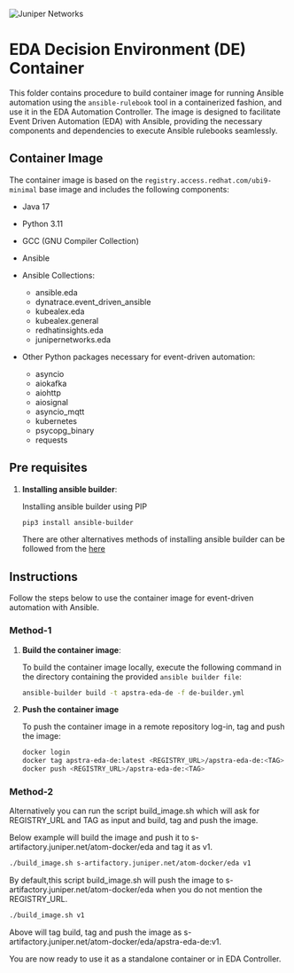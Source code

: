 ![Juniper Networks](https://juniper-prod.scene7.com/is/image/junipernetworks/juniper_black-rgb-header?wid=320&dpr=off)

# EDA Decision Environment (DE) Container

This folder contains procedure to build container image for running Ansible automation using the `ansible-rulebook` tool in a containerized fashion, and use it in the EDA Automation Controller. The image is designed to facilitate Event Driven Automation (EDA) with Ansible, providing the necessary components and dependencies to execute Ansible rulebooks seamlessly.

## Container Image

The container image is based on the `registry.access.redhat.com/ubi9-minimal` base image and includes the following components:

- Java 17
- Python 3.11
- GCC (GNU Compiler Collection)
- Ansible
- Ansible Collections:
  - ansible.eda
  - dynatrace.event_driven_ansible
  - kubealex.eda
  - kubealex.general
  - redhatinsights.eda
  - junipernetworks.eda

- Other Python packages necessary for event-driven automation:
  - asyncio
  - aiokafka
  - aiohttp
  - aiosignal
  - asyncio_mqtt
  - kubernetes
  - psycopg_binary
  - requests


## Pre requisites

1. **Installing ansible builder**:

   Installing ansible builder using PIP

   ``` bash
   pip3 install ansible-builder
   ```
   There are other alternatives methods of installing ansible builder can be followed from the [here](https://ansible.readthedocs.io/projects/builder/en/latest/installation/)


## Instructions

Follow the steps below to use the container image for event-driven automation with Ansible.

### Method-1

1. **Build the container image**:

   To build the container image locally, execute the following command in the directory containing the provided `ansible builder file`:

   ```bash
   ansible-builder build -t apstra-eda-de -f de-builder.yml
   ```

2. **Push the container image**

   To push the container image in a remote repository log-in, tag and push the image:

   ```bash
   docker login
   docker tag apstra-eda-de:latest <REGISTRY_URL>/apstra-eda-de:<TAG>
   docker push <REGISTRY_URL>/apstra-eda-de:<TAG>
   ```
### Method-2

Alternatively you can run the script build_image.sh which will ask for REGISTRY_URL and TAG as input and build, tag and push the image.

Below example will build the image and push it to s-artifactory.juniper.net/atom-docker/eda and tag it as v1.

  ```bash
  ./build_image.sh s-artifactory.juniper.net/atom-docker/eda v1
  ```

By default,this script build_image.sh  will push the image to s-artifactory.juniper.net/atom-docker/eda when you do not mention the REGISTRY_URL.

  ```bash
  ./build_image.sh v1
  ```
Above will tag build, tag and push the image as s-artifactory.juniper.net/atom-docker/eda/apstra-eda-de:v1.

You are now ready to use it as a standalone container or in EDA Controller.
